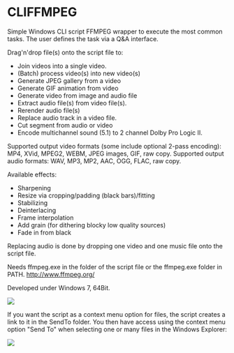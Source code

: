 # CLIFFMPEG

Simple Windows CLI script FFMPEG wrapper to execute the most common tasks. The user defines the task via a Q&amp;A interface.

Drag'n'drop file(s) onto the script file to:
- Join videos into a single video.
- (Batch) process video(s) into new video(s)
- Generate JPEG gallery from a video
- Generate GIF animation from video
- Generate video from image and audio file
- Extract audio file(s) from video file(s).
- Rerender audio file(s)
- Replace audio track in a video file.
- Cut segment from audio or video
- Encode multichannel sound (5.1) to 2 channel Dolby Pro Logic II.

Supported output video formats (some include optional 2-pass encoding): MP4, XVid, MPEG2, WEBM, JPEG images, GIF, raw copy.
Supported output audio formats: WAV, MP3, MP2, AAC, OGG, FLAC, raw copy.

Available effects:
- Sharpening
- Resize via cropping/padding (black bars)/fitting
- Stabilizing
- Deinterlacing
- Frame interpolation
- Add grain (for dithering blocky low quality sources)
- Fade in from black

Replacing audio is done by dropping one video and one music file onto the script file.

Needs ffmpeg.exe in the folder of the script file or the ffmpeg.exe folder in PATH.
http://www.ffmpeg.org/

Developed under Windows 7, 64Bit.

<img src="http://i.imgur.com/CAJh9gs.gif">
 
If you want the script as a context menu option for files, the script creates a link to it in the SendTo folder. You then have access using the context menu option "Send To" when selecting one or many files in the Windows Explorer:

<img src="http://i.imgur.com/9sGZ50I.gif">
